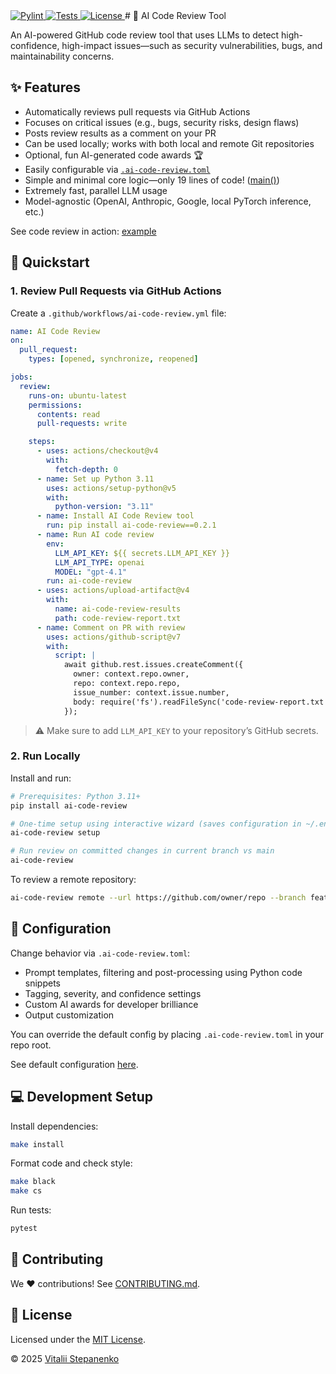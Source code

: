 <a href="https://github.com/Nayjest/ai-code-review/actions/workflows/code-style.yml" target="_blank">
<img src="https://github.com/Nayjest/ai-code-review/actions/workflows/code-style.yml/badge.svg" alt="Pylint">
</a>
<a href="https://github.com/Nayjest/ai-code-review/actions/workflows/tests.yml" target="_blank">
<img src="https://github.com/Nayjest/ai-code-review/actions/workflows/tests.yml/badge.svg" alt="Tests">
</a>
<a href="https://github.com/Nayjest/ai-code-review/blob/main/LICENSE" target="_blank">
<img src="https://img.shields.io/static/v1?label=license&message=MIT&color=d08aff" alt="License">
</a>
# 🤖 AI Code Review Tool

An AI-powered GitHub code review tool that uses LLMs to detect high-confidence, high-impact issues—such as security vulnerabilities, bugs, and maintainability concerns.

## ✨ Features

- Automatically reviews pull requests via GitHub Actions
- Focuses on critical issues (e.g., bugs, security risks, design flaws)
- Posts review results as a comment on your PR
- Can be used locally; works with both local and remote Git repositories
- Optional, fun AI-generated code awards 🏆
- Easily configurable via [`.ai-code-review.toml`](ai_code_review/.ai-code-review.toml)
- Simple and minimal core logic—only 19 lines of code! ([main()](ai_code_review/ai_code_review.py))
- Extremely fast, parallel LLM usage
- Model-agnostic (OpenAI, Anthropic, Google, local PyTorch inference, etc.)

See code review in action: [example](https://github.com/Nayjest/github-ai-code-review/pull/28#issuecomment-2891611236)

## 🚀 Quickstart

### 1. Review Pull Requests via GitHub Actions

Create a `.github/workflows/ai-code-review.yml` file:

```yaml
name: AI Code Review
on:
  pull_request:
    types: [opened, synchronize, reopened]

jobs:
  review:
    runs-on: ubuntu-latest
    permissions:
      contents: read
      pull-requests: write

    steps:
      - uses: actions/checkout@v4
        with:
          fetch-depth: 0
      - name: Set up Python 3.11
        uses: actions/setup-python@v5
        with:
          python-version: "3.11"
      - name: Install AI Code Review tool
        run: pip install ai-code-review==0.2.1
      - name: Run AI code review
        env:
          LLM_API_KEY: ${{ secrets.LLM_API_KEY }}
          LLM_API_TYPE: openai
          MODEL: "gpt-4.1"
        run: ai-code-review
      - uses: actions/upload-artifact@v4
        with:
          name: ai-code-review-results
          path: code-review-report.txt
      - name: Comment on PR with review
        uses: actions/github-script@v7
        with:
          script: |
            await github.rest.issues.createComment({
              owner: context.repo.owner,
              repo: context.repo.repo,
              issue_number: context.issue.number,
              body: require('fs').readFileSync('code-review-report.txt', 'utf8')
            });
```

> ⚠️ Make sure to add `LLM_API_KEY` to your repository’s GitHub secrets.

### 2. Run Locally

Install and run:

```bash
# Prerequisites: Python 3.11+
pip install ai-code-review

# One-time setup using interactive wizard (saves configuration in ~/.env.ai-code-review)
ai-code-review setup

# Run review on committed changes in current branch vs main
ai-code-review
```

To review a remote repository:

```bash
ai-code-review remote --url https://github.com/owner/repo --branch feature-branch
```

## 🔧 Configuration

Change behavior via `.ai-code-review.toml`:

- Prompt templates, filtering and post-processing using Python code snippets
- Tagging, severity, and confidence settings
- Custom AI awards for developer brilliance
- Output customization

You can override the default config by placing `.ai-code-review.toml` in your repo root.


See default configuration [here](ai_code_review/.ai-code-review.toml).

## 💻 Development Setup

Install dependencies:

```bash
make install
```

Format code and check style:

```bash
make black
make cs
```

Run tests:

```bash
pytest
```

## 🤝 Contributing

We ❤️ contributions! See [CONTRIBUTING.md](CONTRIBUTING.md).

## 📝 License

Licensed under the [MIT License](LICENSE).

© 2025 [Vitalii Stepanenko](mailto:mail@vitaliy.in)